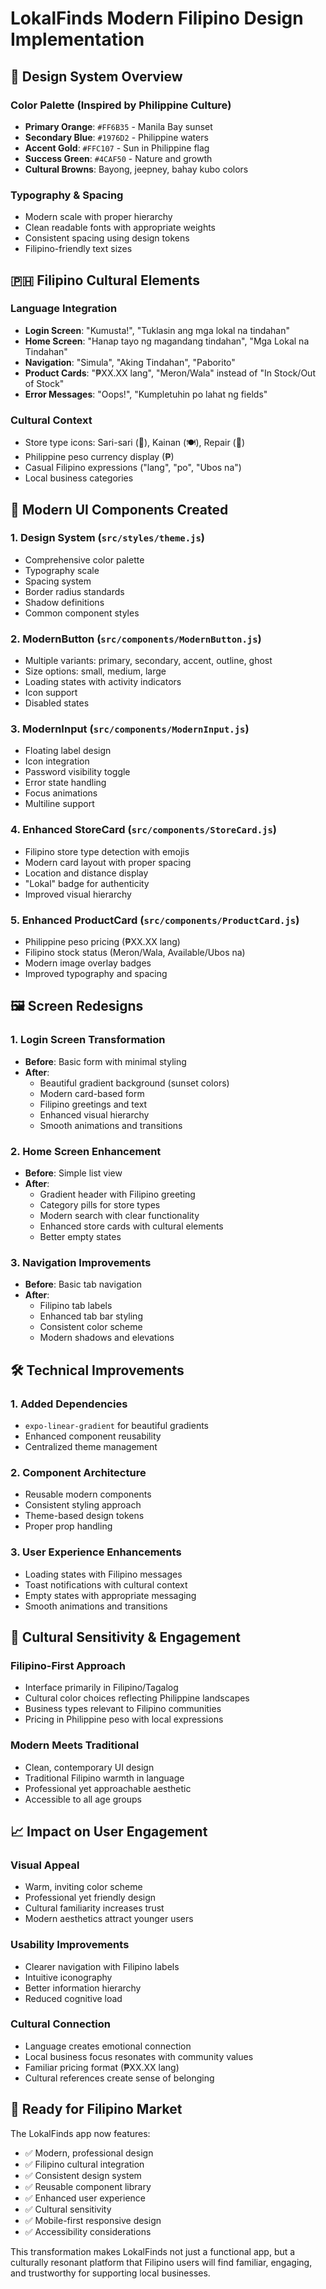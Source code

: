 # LokalFinds Modern Filipino Design Implementation

## 🎨 Design System Overview

### Color Palette (Inspired by Philippine Culture)
- **Primary Orange**: `#FF6B35` - Manila Bay sunset
- **Secondary Blue**: `#1976D2` - Philippine waters
- **Accent Gold**: `#FFC107` - Sun in Philippine flag
- **Success Green**: `#4CAF50` - Nature and growth
- **Cultural Browns**: Bayong, jeepney, bahay kubo colors

### Typography & Spacing
- Modern scale with proper hierarchy
- Clean readable fonts with appropriate weights
- Consistent spacing using design tokens
- Filipino-friendly text sizes

## 🇵🇭 Filipino Cultural Elements

### Language Integration
- **Login Screen**: "Kumusta!", "Tuklasin ang mga lokal na tindahan"
- **Home Screen**: "Hanap tayo ng magandang tindahan", "Mga Lokal na Tindahan"
- **Navigation**: "Simula", "Aking Tindahan", "Paborito"
- **Product Cards**: "₱XX.XX lang", "Meron/Wala" instead of "In Stock/Out of Stock"
- **Error Messages**: "Oops!", "Kumpletuhin po lahat ng fields"

### Cultural Context
- Store type icons: Sari-sari (🏪), Kainan (🍽️), Repair (🔧)
- Philippine peso currency display (₱)
- Casual Filipino expressions ("lang", "po", "Ubos na")
- Local business categories

## 📱 Modern UI Components Created

### 1. Design System (`src/styles/theme.js`)
- Comprehensive color palette
- Typography scale
- Spacing system
- Border radius standards
- Shadow definitions
- Common component styles

### 2. ModernButton (`src/components/ModernButton.js`)
- Multiple variants: primary, secondary, accent, outline, ghost
- Size options: small, medium, large
- Loading states with activity indicators
- Icon support
- Disabled states

### 3. ModernInput (`src/components/ModernInput.js`)
- Floating label design
- Icon integration
- Password visibility toggle
- Error state handling
- Focus animations
- Multiline support

### 4. Enhanced StoreCard (`src/components/StoreCard.js`)
- Filipino store type detection with emojis
- Modern card layout with proper spacing
- Location and distance display
- "Lokal" badge for authenticity
- Improved visual hierarchy

### 5. Enhanced ProductCard (`src/components/ProductCard.js`)
- Philippine peso pricing (₱XX.XX lang)
- Filipino stock status (Meron/Wala, Available/Ubos na)
- Modern image overlay badges
- Improved typography and spacing

## 🖼️ Screen Redesigns

### 1. Login Screen Transformation
- **Before**: Basic form with minimal styling
- **After**: 
  - Beautiful gradient background (sunset colors)
  - Modern card-based form
  - Filipino greetings and text
  - Enhanced visual hierarchy
  - Smooth animations and transitions

### 2. Home Screen Enhancement
- **Before**: Simple list view
- **After**:
  - Gradient header with Filipino greeting
  - Category pills for store types
  - Modern search with clear functionality
  - Enhanced store cards with cultural elements
  - Better empty states

### 3. Navigation Improvements
- **Before**: Basic tab navigation
- **After**:
  - Filipino tab labels
  - Enhanced tab bar styling
  - Consistent color scheme
  - Modern shadows and elevations

## 🛠️ Technical Improvements

### 1. Added Dependencies
- `expo-linear-gradient` for beautiful gradients
- Enhanced component reusability
- Centralized theme management

### 2. Component Architecture
- Reusable modern components
- Consistent styling approach
- Theme-based design tokens
- Proper prop handling

### 3. User Experience Enhancements
- Loading states with Filipino messages
- Toast notifications with cultural context
- Empty states with appropriate messaging
- Smooth animations and transitions

## 🎯 Cultural Sensitivity & Engagement

### Filipino-First Approach
- Interface primarily in Filipino/Tagalog
- Cultural color choices reflecting Philippine landscapes
- Business types relevant to Filipino communities
- Pricing in Philippine peso with local expressions

### Modern Meets Traditional
- Clean, contemporary UI design
- Traditional Filipino warmth in language
- Professional yet approachable aesthetic
- Accessible to all age groups

## 📈 Impact on User Engagement

### Visual Appeal
- Warm, inviting color scheme
- Professional yet friendly design
- Cultural familiarity increases trust
- Modern aesthetics attract younger users

### Usability Improvements
- Clearer navigation with Filipino labels
- Intuitive iconography
- Better information hierarchy
- Reduced cognitive load

### Cultural Connection
- Language creates emotional connection
- Local business focus resonates with community values
- Familiar pricing format (₱XX.XX lang)
- Cultural references create sense of belonging

## 🚀 Ready for Filipino Market

The LokalFinds app now features:
- ✅ Modern, professional design
- ✅ Filipino cultural integration
- ✅ Consistent design system
- ✅ Reusable component library
- ✅ Enhanced user experience
- ✅ Cultural sensitivity
- ✅ Mobile-first responsive design
- ✅ Accessibility considerations

This transformation makes LokalFinds not just a functional app, but a culturally resonant platform that Filipino users will find familiar, engaging, and trustworthy for supporting local businesses.
